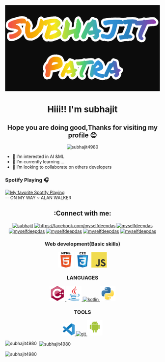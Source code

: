 <img src="https://raw.githubusercontent.com/subhajit4980/myname/main/InShot_20210719_220925169.jpg" alt="My favorite Spotify Playing" width="3500"  height="280" />
<h1 align="center"> Hiii!! I'm subhajit</h1>
<h2 align="center">Hope you are doing good,Thanks for visiting my profile 😊</h2>

<p align="center"> <img src="https://komarev.com/ghpvc/?username=subhajit4980&label=Profile%20views&color=0e75b6&style=flat" alt="subhajit4980" /> </p>


- 👀 I’m interested in AI &ML
- 🌱 I’m currently learning ...
- 💞️ I’m looking to collaborate on others developers

### Spotify Playing 🎧

[<img src="https://i.pinimg.com/564x/3d/50/8d/3d508d6a79eae336df8629c89eafaaf2.jpg" alt="My favorite Spotify Playing" width="350" />](https://open.spotify.com/album/1bcvtuHyO79DNAOOhHEkEm?highlight=spotify:track:4n7jnSxVLd8QioibtTDBDq)
<br>
-- ON MY WAY ~ ALAN WALKER


<h2 align="center">:Connect with me:</h2>
<p align="center">
<a href="https://www.linkedin.com/in/subhajit-patra-03736a200/" target="blank">  <img align="center" src="https://raw.githubusercontent.com/rahuldkjain/github-profile-readme-generator/master/src/images/icons/Social/linked-in-alt.svg" alt="subhajit" height="50" width="50" /></a>
<a href="" target="blank">  <img align="center" src="https://raw.githubusercontent.com/rahuldkjain/github-profile-readme-generator/master/src/images/icons/Social/facebook.svg" alt="https://facebook.com/myselfdeepdas" height="50" width="50" /></a>
<a href="https://instagram.com/myselfdeepdas" target="blank"><img align="center" src="https://raw.githubusercontent.com/rahuldkjain/github-profile-readme-generator/master/src/images/icons/Social/instagram.svg" alt="myselfdeepdas" height="50" width="50" /></a>
<a href="" target="blank">  <img align="center" src="https://cdn.jsdelivr.net/npm/simple-icons@3.1.0/icons/codechef.svg" alt="myselfdeepdas" height="50" width="50" /></a>
<a href="" target="blank">  <img align="center" src="https://raw.githubusercontent.com/rahuldkjain/github-profile-readme-generator/master/src/images/icons/Social/hackerrank.svg" alt="myselfdeepdas" height="50" width="50" /></a>
<a href="" target="blank">  <img align="center" src="https://raw.githubusercontent.com/rahuldkjain/github-profile-readme-generator/master/src/images/icons/Social/geeks-for-geeks.svg" alt="myselfdeepdas" height="50" width="50" /></a>
<a href="https://github.com/subhajit4980/subhajit4980/" target="blank">  <img align="center" src="https://raw.githubusercontent.com/rahuldkjain/github-profile-readme-generator/master/src/images/icons/Social/github.svg" alt="myselfdeepdas" height="50" width="50" /></a>
</p>


<h3 align="center"> Web development(Basic skills)</h3>
<p align="center">
<a href="https://www.w3schools.com/html/default.asp"> <img align="center" alt="HTML5" height="50" width="50"  src="https://raw.githubusercontent.com/github/explore/80688e429a7d4ef2fca1e82350fe8e3517d3494d/topics/html/html.png" /></a>
<a href="https://www.w3schools.com/css/"><img align="center" alt="CSS3" height="50" width="50" src="https://raw.githubusercontent.com/github/explore/80688e429a7d4ef2fca1e82350fe8e3517d3494d/topics/css/css.png" /></a>
<a href=""> <img align="center" alt="JavaScript" height="50" width="50" src="https://raw.githubusercontent.com/github/explore/80688e429a7d4ef2fca1e82350fe8e3517d3494d/topics/javascript/javascript.png" /></a>
</p>


<h3 align="center">LANGUAGES</h3>
<P align="center">
 <a href="https://www.w3schools.com/cpp/" target="_blank"> <img src="https://raw.githubusercontent.com/devicons/devicon/master/icons/cplusplus/cplusplus-original.svg" alt="cplusplus" width="50" height="50"/> </a> <a href="https://www.java.com" target="_blank"> <img src="https://raw.githubusercontent.com/devicons/devicon/master/icons/java/java-original.svg" alt="java" width="50" height="50"/> </a> <a href="https://kotlinlang.org" target="_blank"> <img src="https://www.vectorlogo.zone/logos/kotlinlang/kotlinlang-icon.svg" alt="kotlin" width="50" height="50"/> </a> <a href="https://www.python.org" target="_blank"> <img src="https://raw.githubusercontent.com/devicons/devicon/master/icons/python/python-original.svg" alt="python" width="50" height="50"/> </a> </p>
 
<h3 align="center">TOOLS</h3>
  <p align="center"> <a href="https://www.w3schools.com/cpp/" target="_blank"> <img src="https://raw.githubusercontent.com/devicons/devicon/master/icons/vscode/vscode-original.svg" alt="cplusplus" width="40" height="40"/> </a>  
 <a href="https://git-scm.com/" target="_blank"> <img src="https://www.vectorlogo.zone/logos/git-scm/git-scm-icon.svg" alt="git" width="50" height="50"/> </a>
<a href="https://developer.android.com" target="_blank"> <img src="https://raw.githubusercontent.com/devicons/devicon/master/icons/android/android-original-wordmark.svg" alt="android" width="50" height="50"/> </a></P>
 
<p><img align="left" src="https://github-readme-stats.vercel.app/api/top-langs?username=subhajit4980&show_icons=true&locale=en&layout=compact" alt="subhajit4980" /></p> <p> &nbsp; <img align="center" src="https://github-readme-stats.vercel.app/api?username=subhajit4980&show_icons=true&locale=en" alt="subhajit4980" />
</p>
 <img align="center" src="https://github-readme-streak-stats.herokuapp.com/?user=subhajit4980&" alt="subhajit4980" /></p>


<!---
subhajit4980/subhajit4980 is a ✨ special ✨ repository because its `README.md` (this file) appears on your GitHub profile.
You can click the Preview link to take a look at your changes.
--->
